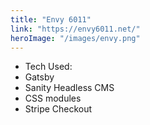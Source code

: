 ```yaml
---
title: "Envy 6011"
link: "https://envy6011.net/"
heroImage: "/images/envy.png"
---
```


<ul>
    <li>Tech Used:</li>
    <li>Gatsby</li>
    <li>Sanity Headless CMS</li>
    <li>CSS modules</li>
    <li>Stripe Checkout</li>
</ul>
